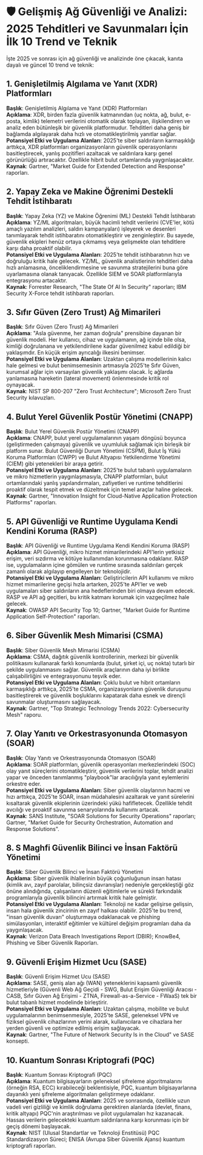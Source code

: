 # 🛡️ Gelişmiş Ağ Güvenliği ve Analizi: 2025 Tehditleri ve Savunmaları İçin İlk 10 Trend ve Teknik

İşte 2025 ve sonrası için ağ güvenliği ve analizinde öne çıkacak, kanıta dayalı ve güncel 10 trend ve teknik:

## 1. Genişletilmiş Algılama ve Yanıt (XDR) Platformları

**Başlık**: Genişletilmiş Algılama ve Yanıt (XDR) Platformları  
**Açıklama**: XDR, birden fazla güvenlik katmanından (uç nokta, ağ, bulut, e-posta, kimlik) telemetri verilerini otomatik olarak toplayan, ilişkilendiren ve analiz eden bütünleşik bir güvenlik platformudur. Tehditleri daha geniş bir bağlamda algılayarak daha hızlı ve otomatikleştirilmiş yanıtlar sağlar.  
**Potansiyel Etki ve Uygulama Alanları**: 2025'te siber saldırıların karmaşıklığı arttıkça, XDR platformları organizasyonların güvenlik operasyonlarını basitleştirecek, yanlış pozitifleri azaltacak ve saldırılara karşı genel görünürlüğü artıracaktır. Özellikle hibrit bulut ortamlarında yaygınlaşacaktır.  
**Kaynak**: Gartner, "Market Guide for Extended Detection and Response" raporları.

## 2. Yapay Zeka ve Makine Öğrenimi Destekli Tehdit İstihbaratı

**Başlık**: Yapay Zeka (YZ) ve Makine Öğrenimi (ML) Destekli Tehdit İstihbaratı  
**Açıklama**: YZ/ML algoritmaları, büyük hacimli tehdit verilerini (CVE'ler, kötü amaçlı yazılım analizleri, saldırı kampanyaları) işleyerek ve desenleri tanımlayarak tehdit istihbaratını otomatikleştirir ve zenginleştirir. Bu sayede, güvenlik ekipleri henüz ortaya çıkmamış veya gelişmekte olan tehditlere karşı daha proaktif olabilir.  
**Potansiyel Etki ve Uygulama Alanları**: 2025'te tehdit istihbaratının hızı ve doğruluğu kritik hale gelecek. YZ/ML, güvenlik analistlerinin tehditleri daha hızlı anlamasına, önceliklendirmesine ve savunma stratejilerini buna göre uyarlamasına olanak tanıyacak. Özellikle SIEM ve SOAR platformlarıyla entegrasyonu artacaktır.  
**Kaynak**: Forrester Research, "The State Of AI In Security" raporları; IBM Security X-Force tehdit istihbaratı raporları.

## 3. Sıfır Güven (Zero Trust) Ağ Mimarileri

**Başlık**: Sıfır Güven (Zero Trust) Ağ Mimarileri  
**Açıklama**: "Asla güvenme, her zaman doğrula" prensibine dayanan bir güvenlik modeli. Her kullanıcı, cihaz ve uygulamanın, ağ içinde bile olsa, kimliği doğrulanana ve yetkilendirilene kadar güvenilmez kabul edildiği bir yaklaşımdır. En küçük erişim ayrıcalığı ilkesini benimser.  
**Potansiyel Etki ve Uygulama Alanları**: Uzaktan çalışma modellerinin kalıcı hale gelmesi ve bulut benimsemesinin artmasıyla 2025'te Sıfır Güven, kurumsal ağlar için varsayılan güvenlik yaklaşımı olacak. İç ağlarda yanlamasına hareketin (lateral movement) önlenmesinde kritik rol oynayacak.  
**Kaynak**: NIST SP 800-207 "Zero Trust Architecture"; Microsoft Zero Trust Security kılavuzları.

## 4. Bulut Yerel Güvenlik Postür Yönetimi (CNAPP)

**Başlık**: Bulut Yerel Güvenlik Postür Yönetimi (CNAPP)  
**Açıklama**: CNAPP, bulut yerel uygulamalarının yaşam döngüsü boyunca (geliştirmeden çalışmaya) güvenlik ve uyumluluk sağlamak için birleşik bir platform sunar. Bulut Güvenliği Durum Yönetimi (CSPM), Bulut İş Yükü Koruma Platformları (CWPP) ve Bulut Altyapısı Yetkilendirme Yönetimi (CIEM) gibi yetenekleri bir araya getirir.  
**Potansiyel Etki ve Uygulama Alanları**: 2025'te bulut tabanlı uygulamaların ve mikro hizmetlerin yaygınlaşmasıyla, CNAPP platformları, bulut ortamlarındaki yanlış yapılandırmaları, zafiyetleri ve runtime tehditlerini proaktif olarak tespit etmek ve düzeltmek için temel araçlar haline gelecek.  
**Kaynak**: Gartner, "Innovation Insight for Cloud-Native Application Protection Platforms" raporları.

## 5. API Güvenliği ve Runtime Uygulama Kendi Kendini Koruma (RASP)

**Başlık**: API Güvenliği ve Runtime Uygulama Kendi Kendini Koruma (RASP)  
**Açıklama**: API Güvenliği, mikro hizmet mimarilerindeki API'lerin yetkisiz erişim, veri sızdırma ve kötüye kullanımdan korunmasına odaklanır. RASP ise, uygulamaların içine gömülen ve runtime sırasında saldırıları gerçek zamanlı olarak algılayıp engelleyen bir teknolojidir.  
**Potansiyel Etki ve Uygulama Alanları**: Geliştiricilerin API kullanımı ve mikro hizmet mimarilerine geçişi hızla artarken, 2025'te API'ler ve web uygulamaları siber saldırıların ana hedeflerinden biri olmaya devam edecek. RASP ve API ağ geçitleri, bu kritik katmanı korumak için vazgeçilmez hale gelecek.  
**Kaynak**: OWASP API Security Top 10; Gartner, "Market Guide for Runtime Application Self-Protection" raporları.

## 6. Siber Güvenlik Mesh Mimarisi (CSMA)

**Başlık**: Siber Güvenlik Mesh Mimarisi (CSMA)  
**Açıklama**: CSMA, dağıtık güvenlik kontrollerinin, merkezi bir güvenlik politikasını kullanarak farklı konumlarda (bulut, şirket içi, uç nokta) tutarlı bir şekilde uygulanmasını sağlar. Güvenlik araçlarının daha iyi birlikte çalışabilirliğini ve entegrasyonunu teşvik eder.  
**Potansiyel Etki ve Uygulama Alanları**: Çoklu bulut ve hibrit ortamların karmaşıklığı arttıkça, 2025'te CSMA, organizasyonların güvenlik duruşunu basitleştirerek ve güvenlik boşluklarını kapatarak daha esnek ve dirençli savunmalar oluşturmasını sağlayacak.  
**Kaynak**: Gartner, "Top Strategic Technology Trends 2022: Cybersecurity Mesh" raporu.

## 7. Olay Yanıtı ve Orkestrasyonunda Otomasyon (SOAR)

**Başlık**: Olay Yanıtı ve Orkestrasyonunda Otomasyon (SOAR)  
**Açıklama**: SOAR platformları, güvenlik operasyonları merkezlerindeki (SOC) olay yanıt süreçlerini otomatikleştirir, güvenlik verilerini toplar, tehdit analizi yapar ve önceden tanımlanmış "playbook"lar aracılığıyla yanıt eylemlerini orkestre eder.  
**Potansiyel Etki ve Uygulama Alanları**: Siber güvenlik olaylarının hacmi ve hızı arttıkça, 2025'te SOAR, insan müdahalesini azaltarak ve yanıt sürelerini kısaltarak güvenlik ekiplerinin üzerindeki yükü hafifletecek. Özellikle tehdit avcılığı ve proaktif savunma senaryolarında kullanımı artacak.  
**Kaynak**: SANS Institute, "SOAR Solutions for Security Operations" raporları; Gartner, "Market Guide for Security Orchestration, Automation and Response Solutions".

## 8. S Maghfi Güvenlik Bilinci ve İnsan Faktörü Yönetimi

**Başlık**: Siber Güvenlik Bilinci ve İnsan Faktörü Yönetimi  
**Açıklama**: Siber güvenlik ihlallerinin büyük çoğunluğunun insan hatası (kimlik avı, zayıf parolalar, bilinçsiz davranışlar) nedeniyle gerçekleştiği göz önüne alındığında, çalışanların düzenli eğitimlerle ve sürekli farkındalık programlarıyla güvenlik bilincini artırmak kritik hale gelmiştir.  
**Potansiyel Etki ve Uygulama Alanları**: Teknoloji ne kadar gelişirse gelişsin, insan hala güvenlik zincirinin en zayıf halkası olabilir. 2025'te bu trend, "insan güvenlik duvarı" oluşturmaya odaklanacak ve phishing simülasyonları, interaktif eğitimler ve kültürel değişim programları daha da yaygınlaşacak.  
**Kaynak**: Verizon Data Breach Investigations Report (DBIR); KnowBe4, Phishing ve Siber Güvenlik Raporları.

## 9. Güvenli Erişim Hizmet Ucu (SASE)

**Başlık**: Güvenli Erişim Hizmet Ucu (SASE)  
**Açıklama**: SASE, geniş alan ağı (WAN) yeteneklerini kapsamlı güvenlik hizmetleriyle (Güvenli Web Ağ Geçidi - SWG, Bulut Erişim Güvenliği Aracısı - CASB, Sıfır Güven Ağ Erişimi - ZTNA, Firewall-as-a-Service - FWaaS) tek bir bulut tabanlı hizmet modelinde birleştirir.  
**Potansiyel Etki ve Uygulama Alanları**: Uzaktan çalışma, mobilite ve bulut uygulamalarının benimsenmesiyle, 2025'te SASE, geleneksel VPN ve fiziksel güvenlik cihazlarının yerini alarak, kullanıcılara ve cihazlara her yerden güvenli ve optimize edilmiş erişim sağlayacak.  
**Kaynak**: Gartner, "The Future of Network Security Is in the Cloud" ve SASE konsepti.

## 10. Kuantum Sonrası Kriptografi (PQC)

**Başlık**: Kuantum Sonrası Kriptografi (PQC)  
**Açıklama**: Kuantum bilgisayarların geleneksel şifreleme algoritmalarını (örneğin RSA, ECC) kırabileceği beklentisiyle, PQC, kuantum bilgisayarlarına dayanıklı yeni şifreleme algoritmaları geliştirmeye odaklanır.  
**Potansiyel Etki ve Uygulama Alanları**: 2025 ve sonrasında, özellikle uzun vadeli veri gizliliği ve kimlik doğrulama gerektiren alanlarda (devlet, finans, kritik altyapı) PQC'nin araştırılması ve pilot uygulamaları hız kazanacak. Hassas verilerin gelecekteki kuantum saldırılarına karşı korunması için bir geçiş dönemi başlayacak.  
**Kaynak**: NIST (Ulusal Standartlar ve Teknoloji Enstitüsü) PQC Standardizasyon Süreci; ENISA (Avrupa Siber Güvenlik Ajansı) kuantum kriptografi raporları.

